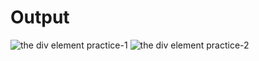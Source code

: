 #  Output


![the div element practice-1](https://github.com/user-attachments/assets/4fc7cb9c-ebb1-42cf-881f-822afe229610)
![the div element practice-2](https://github.com/user-attachments/assets/c4b15620-670e-488f-b122-6d27a8099ade)
